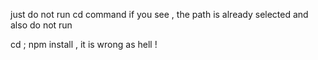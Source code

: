 just do not run cd command if you see , the path is already selected and also do not run 

cd <filename> ; npm install , it is wrong as hell !